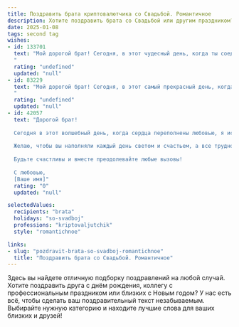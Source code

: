 ```yaml
---
title: Поздравить брата криптовалютчика со Свадьбой. Романтичное
description: Хотите поздравить брата со Свадьбой или другим праздником? Наш ИИ создаст незабываемое поздравление, а вы обязательно выделитесь среди других.  
date: 2025-01-08
tags: second tag
wishes:
- id: 133701
  text: "Мой дорогой брат! Сегодня, в этот чудесный день, когда ты соединил свою судьбу с любимой, я хочу сказать тебе, что твоя любовь – это самая ценная криптовалюта в моей жизни. Пусть  ваша любовь будет такой же крепкой и непоколебимой, как надежный блокчейн, а счастье –  бесконечным, как  потенциал  криптомира!  Счастья вам, любви и долгих лет совместной жизни, наполненной  теплотой и взаимопониманием!
  "
  rating: "undefined"
  updated: "null"
- id: 83229
  text: "Мой дорогой брат! Сегодня, в этот самый прекрасный день, когда ты соединяешь свою жизнь с любимой, я хочу сказать тебе:  пусть ваша любовь будет такой же светлой и непоколебимой, как самая надежная криптовалюта. Пусть каждый день вашей совместной жизни будет наполнен счастьем, нежностью и взаимным обожанием,  а ваш общий путь будет усыпан бриллиантами – теми самыми, что прочнее любых цифровых активов.  Поздравляю вас с этим чудесным событием, желаю бесконечного счастья и любви!
  "
  rating: "undefined"
  updated: "null"
- id: 42057
  text: "Дорогой брат!
  
  Сегодня в этот волшебный день, когда сердца переполнены любовью, я искренне поздравляю тебя с самым важным событием в жизни – твоей свадьбой! Пусть ваша совместная жизнь будет подобна успешной сделке в мире криптовалют: полной радости, доверия и взаимопонимания.
  
  Желаю, чтобы вы наполняли каждый день светом и счастьем, а все трудности лишь укрепляли вашу связь. Пусть ваша любовь растет в цене с каждым мгновением, а счастье будет самым ценным активом на вашем пути.
  
  Будьте счастливы и вместе преодолевайте любые вызовы!
  
  С любовью,
  [Ваше имя]"
  rating: "0"
  updated: "null"

selectedValues:
  recipients: "brata"
  holidays: "so-svadboj"
  professions: "kriptovaljutchik"
  style: "romantichnoe"

links:
- slug: "pozdravit-brata-so-svadboj-romantichnoe"
  title: "Поздравить брата со Свадьбой. Романтичное"
---
```


Здесь вы найдете отличную подборку поздравлений на любой случай. 
Хотите поздравить друга с днём рождения, коллегу с профессиональным праздником или близких с Новым годом? У нас есть всё, чтобы сделать ваш поздравительный текст незабываемым. Выбирайте нужную категорию и находите лучшие слова для ваших близких и друзей!
